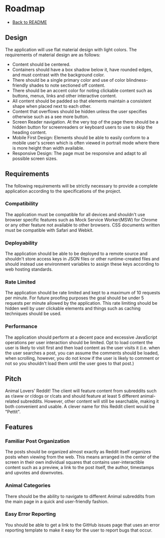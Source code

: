 # Roadmap
* [Back to README](README.md)

## Design
The application will use flat material design with light colors. The requirements of material design are as follows:
- Content should be centered.
- Containers should have a box shadow below it, have rounded edges, and must contrast with the background color.
- There should be a single primary color and use of color blindness-friendly shades to note sectioned off content.
- There should be an accent color for noting clickable content such as buttons, menus, links and other interactive content.
- All content should be padded so that elements maintain a consistent shape when placed next to each other.
- Content that overflows should be hidden unless the user specifies otherwise such as a see more button.
- Screen Reader navigation. At the very top of the page there should be a hidden button for screenreaders or keyboard users to use to skip the heading content.
- Mobile First Design: Elements should be able to easily conform to a mobile user's screen which is often viewed in portrait mode where there is more height than width available.
- Responsive Design: The page must be responsive and adapt to all possible screen sizes.

## Requirements
The following requirements will be strictly necessary to provide a complete application according to the specifications of the project.

### Compatibility
The application must be compatible for all devices and shouldn't use browser specific features such as Mock Service Worker(MSW) for Chrome or any other feature not available to other browsers. CSS documents written must be compatible with Safari and Webkit.

### Deployability 
The application should be able to be deployed to a remote source and shouldn't store access keys in JSON files or other runtime-created files and should instead use environment variables to assign these keys according to web hosting standards.

### Rate Limited
The application should be rate limited and kept to a maximum of 10 requests per minute. For future proofing purposes the goal should be under 5 requests per minute allowed by the application. This rate limiting should be hidden well by user clickable elements and things such as caching techniques should be used.

### Performance
The application should perform at a decent pace and excessive JavaScript operations per user interaction should be limited. Opt to load content the user is likely to visit first and then load content as the user visits it (i.e. when the user searches a post, you can assume the comments should be loaded, when scrolling, however, you do not know if the user is likely to comment or not so you shouldn't load them until the user goes to that post.)

## Pitch
Animal Lovers' Reddit! The client will feature content from subreddits such as r/aww or r/dogs or r/cats and should feature at least 5 different animal-related subreddits. However, other content will still be searchable, making it both convenient and usable. A clever name for this Reddit client would be "Pettit".

## Features

### Familiar Post Organization
The posts should be organized almost exactly as Reddit itself organizes posts when viewing from the web. This means arranged in the center of the screen in their own individual squares that contains user-interactible content such as a preview, a link to the post itself, the author, timestamps and upvotes and downvotes.

### Animal Categories
There should be the ability to navigate to different Animal subreddits from the main page in a quick and user-friendly fashion.

### Easy Error Reporting
You should be able to get a link to the GitHub issues page that uses an error reporting template to make it easy for the user to report bugs that occur.

